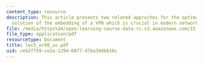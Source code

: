 ```yaml
---
content_type: resource
description: This article presents two related approches for the optimal computational
  solution of the embedding of a VPN which is crucial in modern network planning.
file: /media/https%3A/open-learning-course-data-rc.s3.amazonaws.com/15-094j-systems-optimization-models-and-computation-sma-5223-spring-2004/ceb2ff59ce2a1294607747ba39db616c_lec5_or98_us.pdf
file_type: application/pdf
resourcetype: Document
title: lec5_or98_us.pdf
uid: ceb2ff59-ce2a-1294-6077-47ba39db616c
---
```

